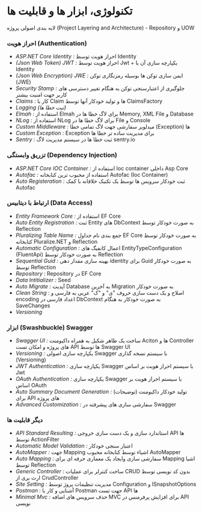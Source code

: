 # تکنولوژی، ابزار ها و قابلیت ها
لایه بندی اصولی پروژه (Project Layering and Architecture) -  Repository و UOW 
### احراز هویت (Authentication)
- *ASP.NET Core Identity :* احراز هویت توسط Identity 
- *(Json Web Token) JWT :* احراز هویت توسط Jwt + یکپارچه سازی آن با Identity
- *(Json Web Encryption) JWE :* ایمن سازی توکن ها بوسیله رمزنگاری توکن (JWE)
- *Security Stamp :* جلوگیری از اعتبارسنجی توکن به هنگام تغییر دسترسی های کاربر جهت امنیت بیشتر
- *Claims :* کار با Claim ها و تولید خودکار آنها توسط ClaimsFactory
- *Logging (ثبت خطا ها)*
- *Elmah :* استفاده از Elmah برای لاگ خطا ها در Memory, XML File و Database
- *NLog :* استفاده از NLog برای لاگ خطا ها در File و Console
- *Custom Middleware :* میدلویر سفارشی جهت لاگ تمامی خطا (Exception) ها
- *Custom Exception :* Exception برای مدیریت ساده تر خطا ها
- *Sentry :* ثبت خطا ها در سیستم مدیریت لاگ sentry.io 
### تزریق وابستگی (Dependency Injection)
- *ASP.NET Core IOC Container :* استفاده از Ioc container داخلی Asp Core
- *Autofac :* استفاده از محبوب ترین کتابخانه Autofac (Ioc Container)
- *Auto Registeration :* ثبت خودکار سرویس ها توسط یک تکنیک خلاقانه با کمک Autofac
### ارتباط با دیتابیس (Data Access)
- *Entity Framework Core :* استفاده از EF Core
- *Auto Entity Registration :* ثبت Entity های DbContext به صورت خودکار توسط Reflection
- *Pluralizing Table Name :* جمع بندی نام جداول EF Core به صورت خودکار توسط کتابخانه Pluralize.NET و Reflection
- *Automatic Configuration :* اعمال کانفیگ های EntityTypeConfiguration (FluentApi) به صورت خودکار توسط Reflection
- *Sequential Guid :* بهینه سازی مقدار دهی identity برای Guid به صورت خودکار توسط Reflection
- *Repository :* Repository در EF Core
- *Data Intitializer :* Seed 
- *Auto Migrate :* آپدیت Database به آخرین Migration به صورت خودکار
- *Clean String :* اصلاح و یک دست سازی حروف "ی" و "ک" عربی به فارسی و encoding اعداد فارسی در DbContext به صورت خودکار به هنگام SaveChanges
- *Versioning* 
### ابزار (Swashbuckle) Swagger
- *Swagger UI :* ساخت یک ظاهر شکیل به همراه داکیومنت Aciton ها و Controller های پروژه و امکان تست API ها توسط Swagger UI
- *Versioning :* یکپارچه سازی اصولی Swagger با سیستم نسخه گذاری (Versioning)
- *JWT Authentication :* یکپارچه سازی Swagger با سیستم احراز هویت بر اساس Jwt
- *OAuth Authentication :* یکپارچه سازی Swagger با سیستم احراز هویت بر اساس OAuth
- *Auto Summary Document Generation :* تولید خودکار داکیومنت (توضیحات) برای API های پروژه
- *Advanced Customization :* سفارشی سازی های پیشرفته در Swagger
### دیگر قابلیت ها
- *API Standard Resulting :* استاندارد سازی و یک دست سازی خروجی API ها توسط ActionFilter
- *Automatic Model Validation :* اعتبار سنجی خودکار
- *AutoMapper :* جهت Mapping اشیاء توسط کتابخانه محبوب AutoMapper
- *Auto Mapping :* سفارشی سازی وایجاد یک معماری حرفه ای برای Mapping اشیا توسط Reflection
- *Generic Controller :* ساخت کنترلر برای عملیات CRUD بدون کد نویسی توسط ارث بری از CrudController
- *Site Setting :* مدیریت تنظیمات پروژ توسط Configuration و ISnapshotOptions
- *Postman :* آشنایی و کار با Postman جهت تست API ها
- *Minimal Mvc :* حذف سرویس های اضافه MVC برای افزایش پرفرمنس در API نویسی

